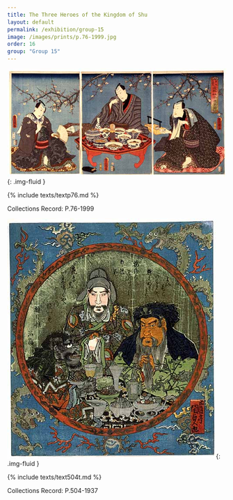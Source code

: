 ```yaml
---
title: The Three Heroes of the Kingdom of Shu
layout: default
permalink: /exhibition/group-15
image: /images/prints/p.76-1999.jpg
order: 16
group: "Group 15"
---
```

![Kunisada Image](/images/prints/p.76-1999.jpg){: .img-fluid }

{% include texts/textp76.md %}

Collections Record: P.76-1999

![Kunisada Image](/images/prints/p.504-1937.jpg){: .img-fluid }

{% include texts/text504t.md %}

Collections Record: P.504-1937
